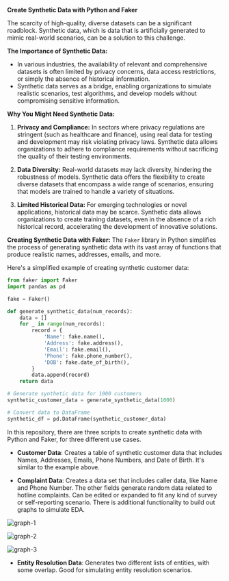 **Create Synthetic Data with Python and Faker**


The scarcity of high-quality, diverse datasets can be a significant roadblock. Synthetic data, which is data that is artificially generated to mimic real-world scenarios, can be a solution to this challenge. 

**The Importance of Synthetic Data:**
- In various industries, the availability of relevant and comprehensive datasets is often limited by privacy concerns, data access restrictions, or simply the absence of historical information.
- Synthetic data serves as a bridge, enabling organizations to simulate realistic scenarios, test algorithms, and develop models without compromising sensitive information.

**Why You Might Need Synthetic Data:**
1. **Privacy and Compliance:** In sectors where privacy regulations are stringent (such as healthcare and finance), using real data for testing and development may risk violating privacy laws. Synthetic data allows organizations to adhere to compliance requirements without sacrificing the quality of their testing environments.

2. **Data Diversity:** Real-world datasets may lack diversity, hindering the robustness of models. Synthetic data offers the flexibility to create diverse datasets that encompass a wide range of scenarios, ensuring that models are trained to handle a variety of situations.

3. **Limited Historical Data:** For emerging technologies or novel applications, historical data may be scarce. Synthetic data allows organizations to create training datasets, even in the absence of a rich historical record, accelerating the development of innovative solutions.

**Creating Synthetic Data with Faker:**
The `Faker` library in Python simplifies the process of generating synthetic data with its vast array of functions that produce realistic names, addresses, emails, and more. 

Here's a simplified example of creating synthetic customer data:

```python
from faker import Faker
import pandas as pd

fake = Faker()

def generate_synthetic_data(num_records):
    data = []
    for _ in range(num_records):
        record = {
            'Name': fake.name(),
            'Address': fake.address(),
            'Email': fake.email(),
            'Phone': fake.phone_number(),
            'DOB': fake.date_of_birth(),
        }
        data.append(record)
    return data

# Generate synthetic data for 1000 customers
synthetic_customer_data = generate_synthetic_data(1000)

# Convert data to DataFrame
synthetic_df = pd.DataFrame(synthetic_customer_data)
```

In this repository, there are three scripts to create synthetic data with Python and Faker, for three different use cases.

- **Customer Data**: Creates a table of synthetic customer data that includes Names, Addresses, Emails, Phone Numbers, and Date of Birth. It's similar to the example above.
  
- **Complaint Data**: Creates a data set that includes caller data, like Name and Phone Number. The other fields generate random data related to hotline complaints. Can be edited or expanded to fit any kind of survey or self-reporting scenario. There is additional functionality to build out graphs to simulate EDA.

![graph-1](https://github.com/christine-egan42/synthetic-data/assets/116017015/ac292a54-6b3f-49d9-970b-11c4a4cb583d)

![graph-2](https://github.com/christine-egan42/synthetic-data/assets/116017015/9a4a42f5-82bc-4979-b6a5-03a8b1079290)

![graph-3](https://github.com/christine-egan42/synthetic-data/assets/116017015/499554bf-cbec-4afc-89f4-0da3c2411fba)


- **Entity Resolution Data**: Generates two different lists of entities, with some overlap. Good for simulating entity resolution scenarios.
